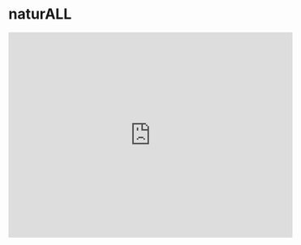 # naturALL
<iframe width="560" height="405" src="https://www.youtube.com/embed/dJjyeU2EkFA" frameborder="0" allow="autoplay; encrypted-media" allowfullscreen></iframe>
